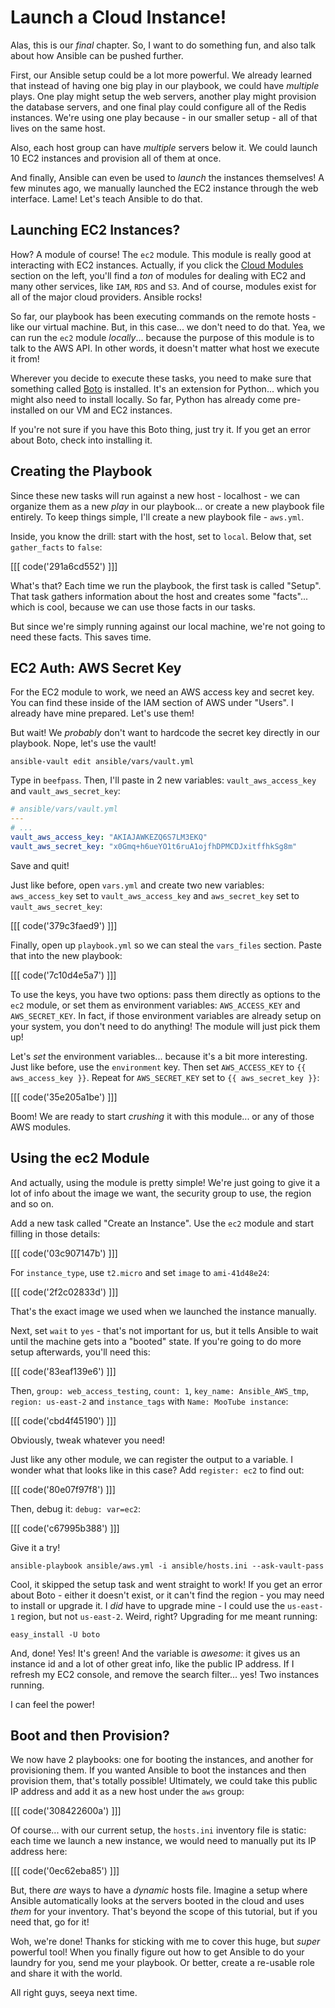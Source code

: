 # Launch a Cloud Instance!

Alas, this is our *final* chapter. So, I want to do something fun, and also talk
about how Ansible can be pushed further.

First, our Ansible setup could be a lot more powerful. We already learned that
instead of having one big play in our playbook, we could have *multiple* plays.
One play might setup the web servers, another play might provision the database
servers, and one final play could configure all of the Redis instances. We're
using one play because - in our smaller setup - all of that lives on the same host.

Also, each host group can have *multiple* servers below it. We could launch 10
EC2 instances and provision all of them at once.

And finally, Ansible can even be used to *launch* the instances themselves! A few
minutes ago, we manually launched the EC2 instance through the web interface.
Lame! Let's teach Ansible to do that.

## Launching EC2 Instances?

How? A module of course! The `ec2` module. This module is really good at interacting
with EC2 instances. Actually, if you click the [Cloud Modules][list_of_cloud_modules]
section on the left, you'll find a *ton* of modules for dealing with EC2 and many
other services, like `IAM`, `RDS` and `S3`. And of course, modules exist for all
of the major cloud providers. Ansible rocks!

So far, our playbook has been executing commands on the remote hosts - like our virtual
machine. But, in this case... we don't need to do that. Yea, we can run the `ec2`
module *locally*... because the purpose of this module is to talk to the AWS API.
In other words, it doesn't matter what host we execute it from!

Wherever you decide to execute these tasks, you need to make sure that something
called [Boto][boto] is installed. It's an extension for Python... which you might
also need to install locally. So far, Python has already come pre-installed on our
VM and EC2 instances.

If you're not sure if you have this Boto thing, just try it. If you get an error
about Boto, check into installing it. 

## Creating the Playbook

Since these new tasks will run against a new host - localhost - we can organize them
as a new *play* in our playbook... or create a new playbook file entirely. To keep
things simple, I'll create a new playbook file - `aws.yml`.

Inside, you know the drill: start with the host, set to `local`. Below that, set
`gather_facts` to `false`:

[[[ code('291a6cd552') ]]]

What's that? Each time we run the playbook, the first task is called "Setup".
That task gathers information about the host and creates some "facts"... which
is cool, because we can use those facts in our tasks.

But since we're simply running against our local machine, we're not going to need
these facts. This saves time.

## EC2 Auth: AWS Secret Key

For the EC2 module to work, we need an AWS access key and secret key. You can find
these inside of the IAM section of AWS under "Users". I already have mine prepared.
Let's use them!

But wait! We *probably* don't want to hardcode the secret key directly in our playbook.
Nope, let's use the vault!

```terminal
ansible-vault edit ansible/vars/vault.yml
```

Type in `beefpass`. Then, I'll paste in 2 new variables: `vault_aws_access_key`
and `vault_aws_secret_key`:

```yaml
# ansible/vars/vault.yml
---
# ...
vault_aws_access_key: "AKIAJAWKEZQ6S7LM3EKQ"
vault_aws_secret_key: "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"
```

Save and quit!

Just like before, open `vars.yml` and create two new variables: `aws_access_key`
set to `vault_aws_access_key` and `aws_secret_key` set to `vault_aws_secret_key`:

[[[ code('379c3faed9') ]]]

Finally, open up `playbook.yml` so we can steal the `vars_files` section. Paste
that into the new playbook:

[[[ code('7c10d4e5a7') ]]]

To use the keys, you have two options: pass them directly as options to the `ec2`
module, or set them as environment variables: `AWS_ACCESS_KEY` and `AWS_SECRET_KEY`.
In fact, if those environment variables are already setup on your system, you don't
need to do anything! The module will just pick them up!

Let's *set* the environment variables... because it's a bit more interesting. Just
like before, use the `environment` key. Then set `AWS_ACCESS_KEY` to `{{ aws_access_key }}`.
Repeat for `AWS_SECRET_KEY` set to `{{ aws_secret_key }}`:

[[[ code('35e205a1be') ]]]

Boom! We are ready to start *crushing* it with this module... or any of those AWS
modules.

## Using the ec2 Module

And actually, using the module is pretty simple! We're just going to give it a lot
of info about the image we want, the security group to use, the region and so on.

Add a new task called "Create an Instance". Use the `ec2` module and start filling
in those details:

[[[ code('03c907147b') ]]]

For `instance_type`, use `t2.micro` and set `image` to `ami-41d48e24`:

[[[ code('2f2c02833d') ]]]

That's the exact image we used when we launched the instance manually.

Next, set `wait` to `yes` - that's not important for us, but it tells Ansible to
wait until the machine gets into a "booted" state. If you're going to do more setup
afterwards, you'll need this:

[[[ code('83eaf139e6') ]]]

Then, `group: web_access_testing`, `count: 1`, `key_name: Ansible_AWS_tmp`,
`region: us-east-2` and `instance_tags` with `Name: MooTube instance`:

[[[ code('cbd4f45190') ]]]

Obviously, tweak whatever you need!

Just like any other module, we can register the output to a variable. I wonder
what that looks like in this case? Add `register: ec2` to find out:

[[[ code('80e07f97f8') ]]]

Then, debug it: `debug: var=ec2`:

[[[ code('c67995b388') ]]]

Give it a try!

```terminal
ansible-playbook ansible/aws.yml -i ansible/hosts.ini --ask-vault-pass
```

Cool, it skipped the setup task and went straight to work! If you get an error about
Boto - either it doesn't exist, or it can't find the region - you may need to install
or upgrade it. I *did* have to upgrade mine - I could use the `us-east-1` region,
but not `us-east-2`. Weird, right? Upgrading for me meant running:

```terminal
easy_install -U boto
```

And, done! Yes! It's green! And the variable is *awesome*: it gives us an instance
id and a lot of other great info, like the public IP address. If I refresh my EC2
console, and remove the search filter... yes! Two instances running.

I can feel the power!

## Boot and then Provision?

We now have 2 playbooks: one for booting the instances, and another for provisioning
them. If you wanted Ansible to boot the instances and then provision them, that's
totally possible! Ultimately, we could take this public IP address and add it as
a new host under the `aws` group:

[[[ code('308422600a') ]]]

Of course... with our current setup, the `hosts.ini` inventory file is static: each
time we launch a new instance, we would need to manually put its IP address here:

[[[ code('0ec62eba85') ]]]

But, there *are* ways to have a *dynamic* hosts file. Imagine a setup where Ansible
automatically looks at the servers booted in the cloud and uses *them* for your
inventory. That's beyond the scope of this tutorial, but if you need that, go for
it!

Woh, we're done! Thanks for sticking with me to cover this huge, but *super* powerful
tool! When you finally figure out how to get Ansible to do your laundry for you,
send me your playbook. Or better, create a re-usable role and share it with the
world.

All right guys, seeya next time.


[list_of_cloud_modules]: http://docs.ansible.com/ansible/list_of_cloud_modules.html
[boto]: https://github.com/boto/boto
